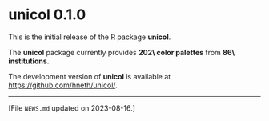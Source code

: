 
# unicol 0.1.0

This is the initial release of the R package **unicol**. 

The **unicol** package currently provides **202\ color palettes** from **86\ institutions**. 

<!-- Log of changes: --> 

The development version of **unicol** is available at <https://github.com/hneth/unicol/>. 


<!-- Footer:  --> 

---------- 

[File `NEWS.md` updated on 2023-08-16.] 

<!-- eof. -->
